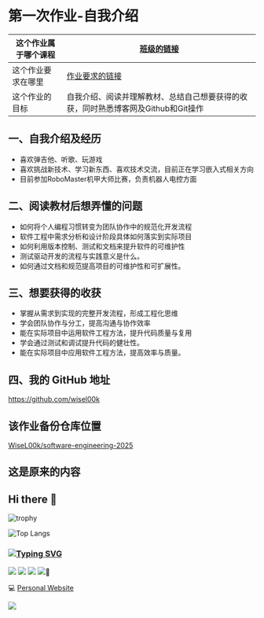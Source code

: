 # 第一次作业-自我介绍

| 这个作业属于哪个课程 | [班级的链接](https://edu.cnblogs.com/campus/gdgy/Class12Grade23ComputerScience) |
| -------------------- | ------------------------------------------------------------ |
| 这个作业要求在哪里   | [作业要求的链接](https://edu.cnblogs.com/campus/gdgy/Class12Grade23ComputerScience/homework/13469) |
| 这个作业的目标       | 自我介绍、阅读并理解教材、总结自己想要获得的收获，同时熟悉博客网及Github和Git操作 |

## 一、自我介绍及经历

- 喜欢弹吉他、听歌、玩游戏
- 喜欢挑战新技术、学习新东西、喜欢技术交流，目前正在学习嵌入式相关方向
- 目前参加RoboMaster机甲大师比赛，负责机器人电控方面

## 二、阅读教材后想弄懂的问题

- 如何将个人编程习惯转变为团队协作中的规范化开发流程
- 软件工程中需求分析和设计阶段具体如何落实到实际项目
- 如何利用版本控制、测试和文档来提升软件的可维护性
- 测试驱动开发的流程与实践意义是什么。
- 如何通过文档和规范提高项目的可维护性和可扩展性。

## 三、想要获得的收获

- 掌握从需求到实现的完整开发流程，形成工程化思维
- 学会团队协作与分工，提高沟通与协作效率
- 能在实际项目中运用软件工程方法，提升代码质量与复用
- 学会通过测试和调试提升代码的健壮性。
- 能在实际项目中应用软件工程方法，提高效率与质量。

## 四、我的 GitHub 地址

https://github.com/wisel00k

## 该作业备份仓库位置

[WiseL00k/software-engineering-2025](https://github.com/WiseL00k/software-engineering-2025)



## 这是原来的内容

## Hi there 👋
![trophy](https://github-profile-trophy.vercel.app/?username=WiseL00k)
<!-- ![WiseL00k's GitHub stats](https://github-readme-stats.vercel.app/api?username=WiseL00k&show_icons=true&bg_color=00000000) -->
![Top Langs](https://github-readme-stats.vercel.app/api/top-langs/?username=WiseL00k&layout=compact)

### [![Typing SVG](https://readme-typing-svg.demolab.com?font=Fira+Code&size=22&pause=1000&color=000000&vCenter=true&repeat=false&width=435&lines=I%E2%80%99m+currently+learning)](https://git.io/typing-svg)

![](https://img.shields.io/badge/-C-007396?style=for-the-badge&logo=c&logoColor=ffffff)
![](https://img.shields.io/badge/-C++-007396?style=for-the-badge&logo=cplusplus&logoColor=ffffff)
[![](https://img.shields.io/badge/-Python-007396?style=for-the-badge&logo=python&logoColor=ffffff)](https://www.python.org/)
[![](https://img.shields.io/badge/-ROS-007396?style=for-the-badge&logo=ros&logoColor=ffffff)](https://www.ros.org/)🌱

:computer: [Personal Website](https://wisel00k.site/)

![](https://komarev.com/ghpvc/?username=WiseL00k)

<!-- ![JinxAndAiko](https://github.com/user-attachments/assets/0dd21d09-4c9d-45c2-bfa5-cb8b4b462c67) -->
<!-- ![cheems](https://github.com/user-attachments/assets/2d6eacd4-ecc3-48e3-b1ac-43edb29625f3) -->

<!-- You are my ![Visitor Count](https://profile-counter.glitch.me/WiseL00k/count.svg) visitor,thanks! -->

<!--
**WiseL00k/WiseL00k** is a ✨ _special_ ✨ repository because its `README.md` (this file) appears on your GitHub profile.

Here are some ideas to get you started:

- 🔭 I’m currently working on ...
- 🌱 I’m currently learning ...
- 👯 I’m looking to collaborate on ...
- 🤔 I’m looking for help with ...
- 💬 Ask me about ...
- 📫 How to reach me: ...
- 😄 Pronouns: ...
- ⚡ Fun fact: ...
-->
